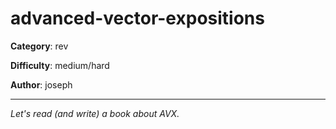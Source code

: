 advanced-vector-expositions
============

**Category**: rev

**Difficulty**: medium/hard

**Author**: joseph

---

_Let's read (and write) a book about AVX._
